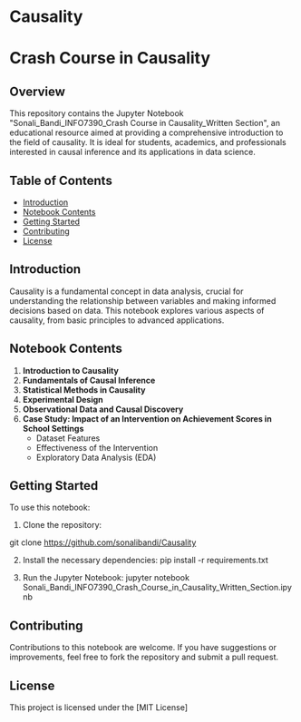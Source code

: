 # Causality

# Crash Course in Causality

## Overview
This repository contains the Jupyter Notebook "Sonali_Bandi_INFO7390_Crash Course in Causality_Written Section", an educational resource aimed at providing a comprehensive introduction to the field of causality. It is ideal for students, academics, and professionals interested in causal inference and its applications in data science.

## Table of Contents
- [Introduction](#introduction)
- [Notebook Contents](#notebook-contents)
- [Getting Started](#getting-started)
- [Contributing](#contributing)
- [License](#license)

## Introduction
Causality is a fundamental concept in data analysis, crucial for understanding the relationship between variables and making informed decisions based on data. This notebook explores various aspects of causality, from basic principles to advanced applications.

## Notebook Contents
1. **Introduction to Causality**
2. **Fundamentals of Causal Inference**
3. **Statistical Methods in Causality**
4. **Experimental Design**
5. **Observational Data and Causal Discovery**
6. **Case Study: Impact of an Intervention on Achievement Scores in School Settings**
   - Dataset Features
   - Effectiveness of the Intervention
   - Exploratory Data Analysis (EDA)

## Getting Started
To use this notebook:
1. Clone the repository:
  
git clone https://github.com/sonalibandi/Causality

2. Install the necessary dependencies:
pip install -r requirements.txt


3. Run the Jupyter Notebook:
jupyter notebook Sonali_Bandi_INFO7390_Crash_Course_in_Causality_Written_Section.ipynb


## Contributing
Contributions to this notebook are welcome. If you have suggestions or improvements, feel free to fork the repository and submit a pull request.

## License
This project is licensed under the [MIT License]

